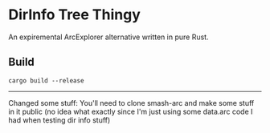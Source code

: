 # DirInfo Tree Thingy

An expiremental ArcExplorer alternative written in pure Rust.

## Build

```
cargo build --release
```


-----------------
Changed some stuff:
You'll need to clone smash-arc and make some stuff in it public (no idea what exactly since I'm just using some data.arc code I had when testing dir info stuff)